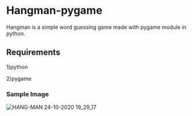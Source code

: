 # Hangman-pygame
Hangman is a simple word guessing game made with pygame module in python.

## Requirements
1)python

2)pygame

### Sample Image
![HANG-MAN 24-10-2020 19_29_17](https://user-images.githubusercontent.com/71716685/101626449-01a8ed80-3a43-11eb-907a-a6e20f55ca2b.png)
